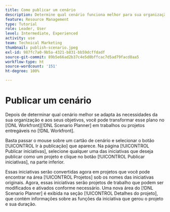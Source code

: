 ```yaml
---
title: Como publicar um cenário
description: Determine qual cenário funciona melhor para sua organização usando o projeto  [!DNL Scenario Planner]. Learn how to publish the scenario and turn the plan into a [!DNL Workfront] .
feature: Resource Management
type: Tutorial
role: Leader, User
level: Intermediate, Experienced
activity: use
team: Technical Marketing
thumbnail: publish-scenario.jpeg
exl-id: 987fc7a0-9b5a-4321-b831-bb59dcffdadf
source-git-commit: 89b5e66ad2b37c4e5d0bffcac7d5ad79facd8aa5
workflow-type: ht
source-wordcount: '151'
ht-degree: 100%

---
```


# Publicar um cenário

Depois de determinar qual cenário melhor se adapta às necessidades da sua organização e aos seus objetivos, você pode transformar esse plano no [!DNL Workfront][!DNL Scenario Planner] em trabalhos ou projetos entregáveis no [!DNL Workfront].

Basta passar o mouse sobre um cartão de cenário e selecionar o botão [!UICONTROL Ir à publicação] que aparece. Na página [!UICONTROL Publicar iniciativas], selecione qualquer uma das iniciativas que deseja publicar como um projeto e clique no botão [!UICONTROL Publicar iniciativas], na parte inferior.

Essas iniciativas serão convertidas agora em projetos que você pode encontrar na área [!UICONTROL Projetos] sob os nomes das iniciativas originais. Agora, essas iniciativas serão projetos de trabalho que podem ser modificados e ativados conforme necessário. Uma nova área do [!DNL Scenario Planner] é exibida na seção [!UICONTROL Detalhes do projeto], que contém informações sobre as funções da iniciativa que gerou o projeto e sua duração.
